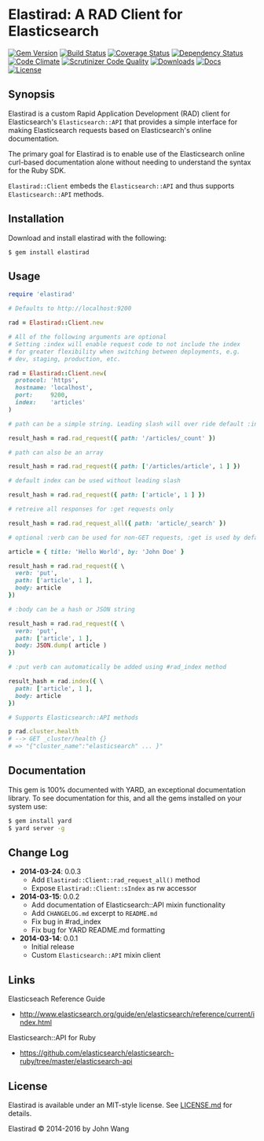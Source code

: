 Elastirad: A RAD Client for Elasticsearch
=========================================

[![Gem Version][gem-version-svg]][gem-version-link]
[![Build Status][build-status-svg]][build-status-link]
[![Coverage Status][coverage-status-svg]][coverage-status-link]
[![Dependency Status][dependency-status-svg]][dependency-status-link]
[![Code Climate][codeclimate-status-svg]][codeclimate-status-link]
[![Scrutinizer Code Quality][scrutinizer-status-svg]][scrutinizer-status-link]
[![Downloads][downloads-svg]][downloads-link]
[![Docs][docs-rubydoc-svg]][docs-rubydoc-link]
[![License][license-svg]][license-link]

## Synopsis

Elastirad is a custom Rapid Application Development (RAD) client for
Elasticsearch's `Elasticsearch::API` that provides a simple interface for
making Elasticsearch requests based on Elasticsearch's online documentation.

The primary goal for Elastirad is to enable use of the Elasticsearch online
curl-based documentation alone without needing to understand the syntax for
the Ruby SDK.

`Elastirad::Client` embeds the `Elasticsearch::API` and thus supports
`Elasticsearch::API` methods.

## Installation

Download and install elastirad with the following:

```
$ gem install elastirad
```

## Usage

```ruby
require 'elastirad'

# Defaults to http://localhost:9200

rad = Elastirad::Client.new

# All of the following arguments are optional
# Setting :index will enable request code to not include the index
# for greater flexibility when switching between deployments, e.g.
# dev, staging, production, etc.

rad = Elastirad::Client.new(
  protocol: 'https',
  hostname: 'localhost',
  port:     9200,
  index:    'articles'
)

# path can be a simple string. Leading slash will over ride default :index

result_hash = rad.rad_request({ path: '/articles/_count' })

# path can also be an array

result_hash = rad.rad_request({ path: ['/articles/article', 1 ] })

# default index can be used without leading slash

result_hash = rad.rad_request({ path: ['article', 1 ] })

# retreive all responses for :get requests only

result_hash = rad.rad_request_all({ path: 'article/_search' })

# optional :verb can be used for non-GET requests, :get is used by default

article = { title: 'Hello World', by: 'John Doe' }

result_hash = rad.rad_request({ \
  verb: 'put',
  path: ['article', 1 ],
  body: article
})

# :body can be a hash or JSON string

result_hash = rad.rad_request({ \
  verb: 'put',
  path: ['article', 1 ],
  body: JSON.dump( article )
})

# :put verb can automatically be added using #rad_index method

result_hash = rad.index({ \
  path: ['article', 1 ],
  body: article
})

# Supports Elasticsearch::API methods

p rad.cluster.health
# --> GET _cluster/health {}
# => "{"cluster_name":"elasticsearch" ... }"
```

## Documentation

This gem is 100% documented with YARD, an exceptional documentation library. To see documentation for this, and all the gems installed on your system use:

```bash
$ gem install yard
$ yard server -g
```

## Change Log

- **2014-03-24**: 0.0.3
  - Add `Elastirad::Client::rad_request_all()` method
  - Expose `Elastirad::Client::sIndex` as rw accessor
- **2014-03-15**: 0.0.2
  - Add documentation of Elasticsearch::API mixin functionality
  - Add `CHANGELOG.md` excerpt to `README.md`
  - Fix bug in #rad_index
  - Fix bug for YARD README.md formatting
- **2014-03-14**: 0.0.1
  - Initial release
  - Custom `Elasticsearch::API` mixin client

## Links

Elasticseach Reference Guide

* http://www.elasticsearch.org/guide/en/elasticsearch/reference/current/index.html

Elasticsearch::API for Ruby

* https://github.com/elasticsearch/elasticsearch-ruby/tree/master/elasticsearch-api

## License

Elastirad is available under an MIT-style license. See [LICENSE.md](LICENSE.md) for details.

Elastirad &copy; 2014-2016 by John Wang

 [gem-version-svg]: https://badge.fury.io/rb/elastirad.svg
 [gem-version-link]: http://badge.fury.io/rb/elastirad
 [downloads-svg]: http://ruby-gem-downloads-badge.herokuapp.com/elastirad
 [downloads-link]: https://rubygems.org/gems/elastirad
 [build-status-svg]: https://api.travis-ci.org/grokify/elastirad-ruby.svg?branch=master
 [build-status-link]: https://travis-ci.org/grokify/elastirad-ruby
 [coverage-status-svg]: https://coveralls.io/repos/grokify/elastirad-ruby/badge.svg?branch=master
 [coverage-status-link]: https://coveralls.io/r/grokify/elastirad-ruby?branch=master
 [dependency-status-svg]: https://gemnasium.com/grokify/elastirad-ruby.svg
 [dependency-status-link]: https://gemnasium.com/grokify/elastirad-ruby
 [codeclimate-status-svg]: https://codeclimate.com/github/grokify/elastirad-ruby/badges/gpa.svg
 [codeclimate-status-link]: https://codeclimate.com/github/grokify/elastirad-ruby
 [scrutinizer-status-svg]: https://scrutinizer-ci.com/g/grokify/elastirad-ruby/badges/quality-score.png?b=master
 [scrutinizer-status-link]: https://scrutinizer-ci.com/g/grokify/elastirad-ruby/?branch=master
 [docs-rubydoc-svg]: https://img.shields.io/badge/docs-rubydoc-blue.svg
 [docs-rubydoc-link]: http://www.rubydoc.info/gems/elastirad/
 [license-svg]: https://img.shields.io/badge/license-MIT-blue.svg
 [license-link]: https://github.com/grokify/elastirad-ruby/blob/master/LICENSE
